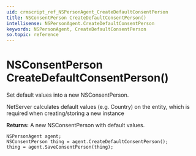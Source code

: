 ```yaml
---
uid: crmscript_ref_NSPersonAgent_CreateDefaultConsentPerson
title: NSConsentPerson CreateDefaultConsentPerson()
intellisense: NSPersonAgent.CreateDefaultConsentPerson
keywords: NSPersonAgent, CreateDefaultConsentPerson
so.topic: reference
---
```


# NSConsentPerson CreateDefaultConsentPerson()

Set default values into a new NSConsentPerson.

NetServer calculates default values (e.g. Country) on the entity, which is required when creating/storing a new instance

**Returns:** A new NSConsentPerson with default values.

```crmscript
NSPersonAgent agent;
NSConsentPerson thing = agent.CreateDefaultConsentPerson();
thing = agent.SaveConsentPerson(thing);
```
